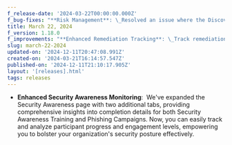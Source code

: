 ```yaml
---
f_release-date: '2024-03-22T00:00:00.000Z'
f_bug-fixes: "**Risk Management**: \_Resolved an issue where the Discovered Date would incorrectly change after editing a Risk, ensuring data integrity and consistency in risk tracking.\n\n**Notifications**: \_Addressed an issue where text within Notifications was not displaying correctly, ensuring clear and accurate communication of important updates and alerts.\n\n**Event Management**: \_Fixed an API integration issue with Rapid7 that was impacting event details being displayed."
title: March 22, 2024
f_version: 1.18.0
f_improvements: "**Enhanced Remediation Tracking**: \_Track remediation actions directly within the Risk details pop-up screen, streamlining risk management by enabling seamless monitoring and documentation of remedial measures in one centralized location.\n\n**Efficient Risk Editing**: \_Editing risks is now simpler and more convenient with the newly added ability to edit risks directly from the Risk Management page. Swiftly update risk information, ensuring accuracy and agility in your risk management processes.\n\n**Expanded Gap Analysis Window:** \_Enriched the Gap Analysis window on the Dashboard to provide comprehensive insights into control status, enhancing your ability to manage risks effectively.\n\n**Framework Compliance Visualizations:** \_The Framework Compliance window now displays the logos of each framework directly on the Dashboard, offering a quick and intuitive overview of framework adherence. This enhancement facilitates better navigation and enhances the user experience.\n\n**Dashboard Aesthetic Improvements:** \_Various aesthetic enhancements have been made to the Dashboard, ensuring a more seamless user interaction and improving overall look and feel."
slug: march-22-2024
updated-on: '2024-12-11T20:47:08.991Z'
created-on: '2024-03-21T16:14:57.547Z'
published-on: '2024-12-11T21:10:17.905Z'
layout: '[releases].html'
tags: releases
---
```


*   **Enhanced Security Awareness Monitoring**:  We've expanded the Security Awareness page with two additional tabs, providing comprehensive insights into completion details for both Security Awareness Training and Phishing Campaigns. Now, you can easily track and analyze participant progress and engagement levels, empowering you to bolster your organization's security posture effectively.
